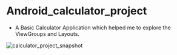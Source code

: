 # Android_calculator_project
* A Basic Calculator Application which helped me to explore the ViewGroups and Layouts.
  
![calculator_project_snapshot](https://github.com/user-attachments/assets/cde7f50c-3453-4a08-a50d-3275ed47623b)
